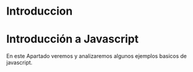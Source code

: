 # Introduccion

# Introducción a Javascript

En este Apartado veremos y analizaremos algunos ejemplos basicos de javascript.
